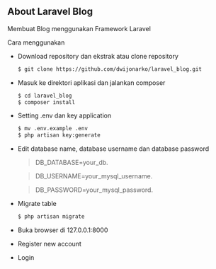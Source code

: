 ## About Laravel Blog

Membuat Blog menggunakan Framework Laravel

Cara menggunakan
- Download repository dan ekstrak atau clone repository
	```sh
	$ git clone https://github.com/dwijonarko/laravel_blog.git
	```
- Masuk ke direktori aplikasi dan jalankan composer
	```sh
	$ cd laravel_blog
	$ composer install
	```
- Setting .env dan key application
	```sh
	$ mv .env.example .env
	$ php artisan key:generate
	```
- Edit database name, database username dan database password

	> DB_DATABASE=your_db.

 	> DB_USERNAME=your_mysql_username.
 	
	> DB_PASSWORD=your_mysql_password.

- Migrate table
	```sh
	$ php artisan migrate
	```

- Buka browser di 127.0.0.1:8000
- Register new account
- Login